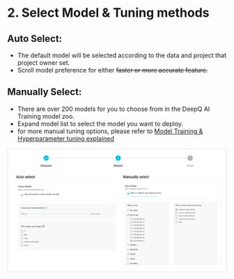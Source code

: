 # 2. Select Model & Tuning methods

## Auto Select:

* The default model will be selected according to the data and project that project owner set.
* Scroll model preference for either ~~faster or more accurate feature.~~

## Manually Select:

* There are over 200 models for you to choose from in the DeepQ AI Training model zoo.
* Expand model list to select the model you want to deploy.
* for more manual tuning options, please refer to [Model Training & Hyperparameter tuning explained](../model-training-and-hyperparameter-tuning-explained.md)

![](<../../.gitbook/assets/con-4-1-2-1 (1).png>)

##
